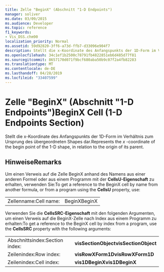 ```yaml
---
title: Zelle "BeginX" (Abschnitt "1-D Endpoints")
manager: soliver
ms.date: 03/09/2015
ms.audience: Developer
ms.topic: reference
f1_keywords:
- Vis_DSS.chm90
localization_priority: Normal
ms.assetid: 59d92820-3ff6-a73d-ffb7-d33096e904f7
description: Stellt die x-Koordinate des Anfangspunkts der 1D-Form im Verhältnis zum Ursprung des übergeordneten Shapes dar.
ms.openlocfilehash: 34c1ef1b2500c78791fb4822851eb6d485d77f81
ms.sourcegitcommit: 8657170d071f9bcf680aba50b9c07f2a4fb82283
ms.translationtype: MT
ms.contentlocale: de-DE
ms.lasthandoff: 04/28/2019
ms.locfileid: "33407599"
---
```

# <a name="beginx-cell-1-d-endpoints-section"></a><span data-ttu-id="5f590-103">Zelle "BeginX" (Abschnitt "1-D Endpoints")</span><span class="sxs-lookup"><span data-stu-id="5f590-103">BeginX Cell (1-D Endpoints Section)</span></span>

<span data-ttu-id="5f590-104">Stellt  die x-Koordinate des Anfangspunkts der 1D-Form im Verhältnis zum Ursprung des übergeordneten Shapes dar.</span><span class="sxs-lookup"><span data-stu-id="5f590-104">Represents the  *x*  -coordinate of the begin point of the 1-D shape, in relation to the origin of its parent.</span></span> 
  
## <a name="remarks"></a><span data-ttu-id="5f590-105">Hinweise</span><span class="sxs-lookup"><span data-stu-id="5f590-105">Remarks</span></span>

<span data-ttu-id="5f590-106">Um einen Verweis auf die Zelle BeginX anhand des Namens aus einer anderen Formel oder aus einem Programm mit der **CellsU-Eigenschaft** zu erhalten, verwenden Sie:</span><span class="sxs-lookup"><span data-stu-id="5f590-106">To get a reference to the BeginX cell by name from another formula, or from a program using the **CellsU** property, use:</span></span> 
  
|||
|:-----|:-----|
| <span data-ttu-id="5f590-107">Zellenname:</span><span class="sxs-lookup"><span data-stu-id="5f590-107">Cell name:</span></span>  <br/> | <span data-ttu-id="5f590-108">BeginX</span><span class="sxs-lookup"><span data-stu-id="5f590-108">BeginX</span></span>  <br/> |
   
<span data-ttu-id="5f590-109">Verwenden Sie die **CellsSRC-Eigenschaft** mit den folgenden Argumenten, um einen Verweis auf die BeginX-Zelle nach Index aus einem Programm zu erhalten:</span><span class="sxs-lookup"><span data-stu-id="5f590-109">To get a reference to the BeginX cell by index from a program, use the **CellsSRC** property with the following arguments:</span></span> 
  
|||
|:-----|:-----|
| <span data-ttu-id="5f590-110">Abschnittsindex:</span><span class="sxs-lookup"><span data-stu-id="5f590-110">Section index:</span></span>  <br/> |<span data-ttu-id="5f590-111">**visSectionObject**</span><span class="sxs-lookup"><span data-stu-id="5f590-111">**visSectionObject**</span></span> <br/> |
| <span data-ttu-id="5f590-112">Zeilenindex:</span><span class="sxs-lookup"><span data-stu-id="5f590-112">Row index:</span></span>  <br/> |<span data-ttu-id="5f590-113">**visRowXForm1D**</span><span class="sxs-lookup"><span data-stu-id="5f590-113">**visRowXForm1D**</span></span> <br/> |
| <span data-ttu-id="5f590-114">Zeilenindex:</span><span class="sxs-lookup"><span data-stu-id="5f590-114">Cell index:</span></span>  <br/> |<span data-ttu-id="5f590-115">**vis1DBeginX**</span><span class="sxs-lookup"><span data-stu-id="5f590-115">**vis1DBeginX**</span></span> <br/> |
   

